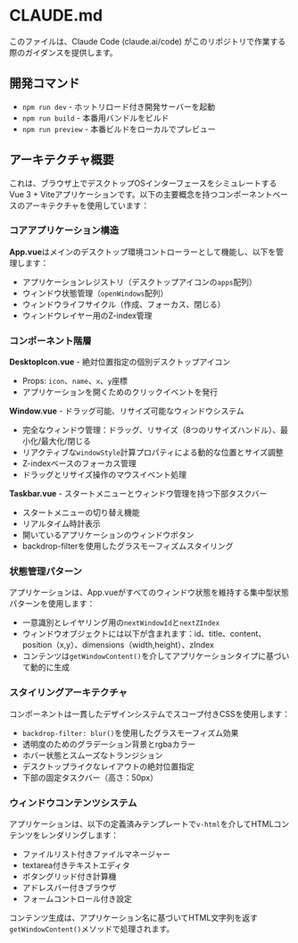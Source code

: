 # CLAUDE.md

このファイルは、Claude Code (claude.ai/code) がこのリポジトリで作業する際のガイダンスを提供します。

## 開発コマンド

- `npm run dev` - ホットリロード付き開発サーバーを起動
- `npm run build` - 本番用バンドルをビルド
- `npm run preview` - 本番ビルドをローカルでプレビュー

## アーキテクチャ概要

これは、ブラウザ上でデスクトップOSインターフェースをシミュレートするVue 3 + Viteアプリケーションです。以下の主要概念を持つコンポーネントベースのアーキテクチャを使用しています：

### コアアプリケーション構造

**App.vue**はメインのデスクトップ環境コントローラーとして機能し、以下を管理します：
- アプリケーションレジストリ（デスクトップアイコンの`apps`配列）
- ウィンドウ状態管理（`openWindows`配列）
- ウィンドウライフサイクル（作成、フォーカス、閉じる）
- ウィンドウレイヤー用のZ-index管理

### コンポーネント階層

**DesktopIcon.vue** - 絶対位置指定の個別デスクトップアイコン
- Props: `icon`、`name`、`x`、`y`座標
- アプリケーションを開くためのクリックイベントを発行

**Window.vue** - ドラッグ可能、リサイズ可能なウィンドウシステム
- 完全なウィンドウ管理：ドラッグ、リサイズ（8つのリサイズハンドル）、最小化/最大化/閉じる
- リアクティブな`windowStyle`計算プロパティによる動的な位置とサイズ調整
- Z-indexベースのフォーカス管理
- ドラッグとリサイズ操作のマウスイベント処理

**Taskbar.vue** - スタートメニューとウィンドウ管理を持つ下部タスクバー
- スタートメニューの切り替え機能
- リアルタイム時計表示
- 開いているアプリケーションのウィンドウボタン
- backdrop-filterを使用したグラスモーフィズムスタイリング

### 状態管理パターン

アプリケーションは、App.vueがすべてのウィンドウ状態を維持する集中型状態パターンを使用します：
- 一意識別とレイヤリング用の`nextWindowId`と`nextZIndex`
- ウィンドウオブジェクトには以下が含まれます：id、title、content、position（x,y）、dimensions（width,height）、zIndex
- コンテンツは`getWindowContent()`を介してアプリケーションタイプに基づいて動的に生成

### スタイリングアーキテクチャ

コンポーネントは一貫したデザインシステムでスコープ付きCSSを使用します：
- `backdrop-filter: blur()`を使用したグラスモーフィズム効果
- 透明度のためのグラデーション背景とrgbaカラー
- ホバー状態とスムーズなトランジション
- デスクトップライクなレイアウトの絶対位置指定
- 下部の固定タスクバー（高さ：50px）

### ウィンドウコンテンツシステム

アプリケーションは、以下の定義済みテンプレートで`v-html`を介してHTMLコンテンツをレンダリングします：
- ファイルリスト付きファイルマネージャー
- textarea付きテキストエディタ
- ボタングリッド付き計算機
- アドレスバー付きブラウザ
- フォームコントロール付き設定

コンテンツ生成は、アプリケーション名に基づいてHTML文字列を返す`getWindowContent()`メソッドで処理されます。